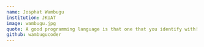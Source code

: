 ```yaml
---
name: Josphat Wambugu
institution: JKUAT
image: wambugu.jpg
quote: A good programming language is that one that you identify with!
github: wambugucoder
---
```

